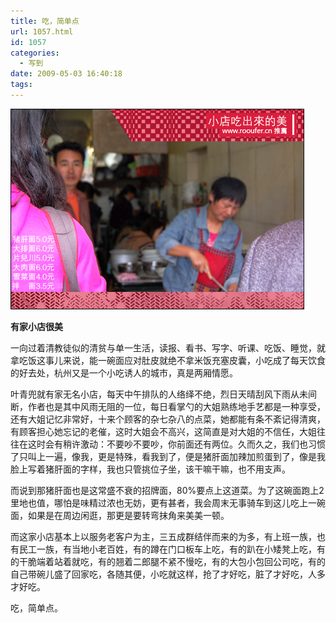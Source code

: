 ```yaml
---
title: 吃，简单点
url: 1057.html
id: 1057
categories:
  - 写到
date: 2009-05-03 16:40:18
tags:
---
```


![](/images/attachments/month_0905/8200953163826.jpg)  
  

**有家小店很美**

  
一向过着清教徒似的清贫与单一生活，读报、看书、写字、听课、吃饭、睡觉，就拿吃饭这事儿来说，能一碗面应对肚皮就绝不拿米饭充塞皮囊，小吃成了每天饮食的好去处，杭州又是一个小吃诱人的城市，真是两厢情愿。  
  
叶青兜就有家无名小店，每天中午排队的人络绎不绝，烈日天晴刮风下雨从未间断，作者也是其中风雨无阻的一位，每日看掌勺的大姐熟练地手艺都是一种享受，还有大姐记忆非常好，十来个顾客的杂七杂八的点菜，她都能有条不紊记得清爽，有顾客担心她忘记的老催，这时大姐会不高兴，这简直是对大姐的不信任，大姐往往在这时会有稍许激动：不要吵不要吵，你前面还有两位。久而久之，我们也习惯了只叫上一遍，像我，更是特殊，看我到了，便是猪肝面加辣加煎蛋到了，像是我脸上写着猪肝面的字样，我也只管挑位子坐，该干嘛干嘛，也不用支声。  
  
而说到那猪肝面也是这常盛不衰的招牌面，80%要点上这道菜。为了这碗面跑上2里地也值，哪怕是味精过浓也无妨，更有甚者，我会周末无事骑车到这儿吃上一碗面，如果是在周边闲逛，那更是要转弯抹角来美美一顿。  
  
而这家小店基本上以服务老客户为主，三五成群结伴而来的为多，有上班一族，也有民工一族，有当地小老百姓，有的蹲在门口板车上吃，有的趴在小矮凳上吃，有的干脆端着站着就吃，有的翘着二郎腿不紧不慢吃，有的大包小包回公司吃，有的自己带碗儿盛了回家吃，各随其便，小吃就这样，抢了才好吃，脏了才好吃，人多才好吃。  
  
吃，简单点。